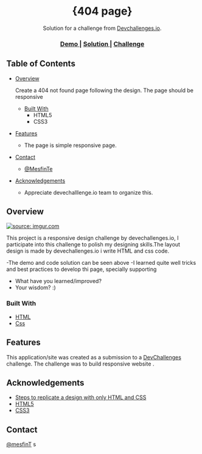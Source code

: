<!-- Please update value in the {}  -->

<h1 align="center">{404 page}</h1>

<div align="center">
   Solution for a challenge from  <a href="http://devchallenges.io" target="_blank">Devchallenges.io</a>.
</div>

<div align="center">
  <h3>
    <a href="https://mesfint.github.io/devChallenges/404-not-found/">
      Demo
    </a>
    <span> | </span>
    <a href="https://github.com/mesfint/devChallenges/tree/main/404-not-found">
      Solution
    </a>
    <span> | </span>
    <a href="https://devchallenges.io/challenges/wBunSb7FPrIepJZAg0sY">
      Challenge
    </a>
  </h3>
</div>

<!-- TABLE OF CONTENTS -->

## Table of Contents

- [Overview](#overview)
  <p>Create a 404 not found page following the design. The page should be responsive</p>

  - [Built With](#built-with)
    - HTML5
    - CSS3

- [Features](#features)
  - The page is simple responsive page.
- [Contact](#contact)
  - [@MesfinTe](https://twitter.com/MesfinTe)
- [Acknowledgements](#acknowledgements)
  - Appreciate devechalllenge.io team to organize this.

<!-- OVERVIEW -->

## Overview

<a href="https://imgur.com/zlrfPr4"><img src="https://i.imgur.com/zlrfPr4.png" title="source: imgur.com" /></a>

This project is a responsive design challenge by devechallenges.io, I participate into this challenge to polish my designing skills.The layout design is made by devechallenges.io i write HTML and css code.

-The demo and code solution can be seen above
-I learned quite well tricks and best practices to develop thi page, specially supporting

- What have you learned/improved?
- Your wisdom? :)

### Built With

<!-- This section should list any major frameworks that you built your project using. Here are a few examples.-->

- [HTML](#HTML)
- [Css](#Css)

## Features

<!-- List the features of your application or follow the template. Don't share the figma file here :) -->

This application/site was created as a submission to a [DevChallenges](https://devchallenges.io/challenges) challenge. The challenge was to build responsive website .

## Acknowledgements

<!-- This section should list any articles or add-ons/plugins that helps you to complete the project. This is optional but it will help you in the future. For exmpale -->

- [Steps to replicate a design with only HTML and CSS](https://devchallenges-blogs.web.app/how-to-replicate-design/)
- [HTML5](#HTML5)
- [CSS3](#CSS3)

## Contact

[@mesfinT](https://{twitter.com/mesfint})
s
